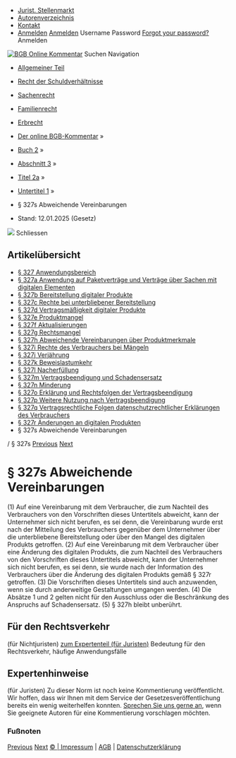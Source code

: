   * [Jurist. Stellenmarkt](https://bgb.kommentar.de/Buch-2/Abschnitt-3/Titel-2a/Untertitel-1/</job-board> "Jurist. Stellenmarkt")
  * [Autorenverzeichnis](https://bgb.kommentar.de/Buch-2/Abschnitt-3/Titel-2a/Untertitel-1/</Autorenverzeichnis> "Autorenverzeichnis")
  * [Kontakt](https://bgb.kommentar.de/Buch-2/Abschnitt-3/Titel-2a/Untertitel-1/</Kontakt>)
  * [Anmelden](https://bgb.kommentar.de/Buch-2/Abschnitt-3/Titel-2a/Untertitel-1/<#login> "show login form") [Anmelden](https://bgb.kommentar.de/Buch-2/Abschnitt-3/Titel-2a/Untertitel-1/<#> "hide login form") Username Password
[Forgot your password?](https://bgb.kommentar.de/Buch-2/Abschnitt-3/Titel-2a/Untertitel-1/</user/forgotpassword>) Anmelden 


[![BGB Online Kommentar](https://bgb.kommentar.de/extension/bgb/design/bgb/images/logo.png)](https://bgb.kommentar.de/Buch-2/Abschnitt-3/Titel-2a/Untertitel-1/</> "BGB Online Kommentar")
Suchen
Navigation
  * [Allgemeiner Teil](https://bgb.kommentar.de/Buch-2/Abschnitt-3/Titel-2a/Untertitel-1/</Buch-1>)
  * [Recht der Schuldverhältnisse](https://bgb.kommentar.de/Buch-2/Abschnitt-3/Titel-2a/Untertitel-1/</Buch-2>)
  * [Sachenrecht](https://bgb.kommentar.de/Buch-2/Abschnitt-3/Titel-2a/Untertitel-1/</Buch-3>)
  * [Familienrecht](https://bgb.kommentar.de/Buch-2/Abschnitt-3/Titel-2a/Untertitel-1/</Buch-4>)
  * [Erbrecht](https://bgb.kommentar.de/Buch-2/Abschnitt-3/Titel-2a/Untertitel-1/</Buch-5>)


  * [Der online BGB-Kommentar](https://bgb.kommentar.de/Buch-2/Abschnitt-3/Titel-2a/Untertitel-1/</>) »
  * [Buch 2](https://bgb.kommentar.de/Buch-2/Abschnitt-3/Titel-2a/Untertitel-1/</Buch-2>) »
  * [Abschnitt 3](https://bgb.kommentar.de/Buch-2/Abschnitt-3/Titel-2a/Untertitel-1/</Buch-2/Abschnitt-3>) »
  * [Titel 2a](https://bgb.kommentar.de/Buch-2/Abschnitt-3/Titel-2a/Untertitel-1/</Buch-2/Abschnitt-3/Titel-2a>) »
  * [Untertitel 1](https://bgb.kommentar.de/Buch-2/Abschnitt-3/Titel-2a/Untertitel-1/</Buch-2/Abschnitt-3/Titel-2a/Untertitel-1>) »
  * § 327s Abweichende Vereinbarungen 
  * Stand: 12.01.2025 (Gesetz) 


![](https://vg01.met.vgwort.de/na/1c9909529ead4f509072c06d9081a7d5)
Schliessen 
## Artikelübersicht
  * [ § 327 Anwendungsbereich ](https://bgb.kommentar.de/Buch-2/Abschnitt-3/Titel-2a/Untertitel-1/</Buch-2/Abschnitt-3/Titel-2a/Untertitel-1/Anwendungsbereich>)
  * [ § 327a Anwendung auf Paketverträge und Verträge über Sachen mit digitalen Elementen ](https://bgb.kommentar.de/Buch-2/Abschnitt-3/Titel-2a/Untertitel-1/</Buch-2/Abschnitt-3/Titel-2a/Untertitel-1/Anwendung-auf-Paketvertraege-und-Vertraege-ueber-Sachen-mit-digitalen-Elementen>)
  * [ § 327b Bereitstellung digitaler Produkte ](https://bgb.kommentar.de/Buch-2/Abschnitt-3/Titel-2a/Untertitel-1/</Buch-2/Abschnitt-3/Titel-2a/Untertitel-1/Bereitstellung-digitaler-Produkte>)
  * [ § 327c Rechte bei unterbliebener Bereitstellung ](https://bgb.kommentar.de/Buch-2/Abschnitt-3/Titel-2a/Untertitel-1/</Buch-2/Abschnitt-3/Titel-2a/Untertitel-1/Rechte-bei-unterbliebener-Bereitstellung>)
  * [ § 327d Vertragsmäßigkeit digitaler Produkte ](https://bgb.kommentar.de/Buch-2/Abschnitt-3/Titel-2a/Untertitel-1/</Buch-2/Abschnitt-3/Titel-2a/Untertitel-1/Vertragsmaessigkeit-digitaler-Produkte>)
  * [ § 327e Produktmangel ](https://bgb.kommentar.de/Buch-2/Abschnitt-3/Titel-2a/Untertitel-1/</Buch-2/Abschnitt-3/Titel-2a/Untertitel-1/Produktmangel>)
  * [ § 327f Aktualisierungen ](https://bgb.kommentar.de/Buch-2/Abschnitt-3/Titel-2a/Untertitel-1/</Buch-2/Abschnitt-3/Titel-2a/Untertitel-1/Aktualisierungen>)
  * [ § 327g Rechtsmangel ](https://bgb.kommentar.de/Buch-2/Abschnitt-3/Titel-2a/Untertitel-1/</Buch-2/Abschnitt-3/Titel-2a/Untertitel-1/Rechtsmangel>)
  * [ § 327h Abweichende Vereinbarungen über Produktmerkmale ](https://bgb.kommentar.de/Buch-2/Abschnitt-3/Titel-2a/Untertitel-1/</Buch-2/Abschnitt-3/Titel-2a/Untertitel-1/Abweichende-Vereinbarungen-ueber-Produktmerkmale>)
  * [ § 327i Rechte des Verbrauchers bei Mängeln ](https://bgb.kommentar.de/Buch-2/Abschnitt-3/Titel-2a/Untertitel-1/</Buch-2/Abschnitt-3/Titel-2a/Untertitel-1/Rechte-des-Verbrauchers-bei-Maengeln>)
  * [ § 327j Verjährung ](https://bgb.kommentar.de/Buch-2/Abschnitt-3/Titel-2a/Untertitel-1/</Buch-2/Abschnitt-3/Titel-2a/Untertitel-1/Verjaehrung>)
  * [ § 327k Beweislastumkehr ](https://bgb.kommentar.de/Buch-2/Abschnitt-3/Titel-2a/Untertitel-1/</Buch-2/Abschnitt-3/Titel-2a/Untertitel-1/Beweislastumkehr>)
  * [ § 327l Nacherfüllung ](https://bgb.kommentar.de/Buch-2/Abschnitt-3/Titel-2a/Untertitel-1/</Buch-2/Abschnitt-3/Titel-2a/Untertitel-1/Nacherfuellung>)
  * [ § 327m Vertragsbeendigung und Schadensersatz ](https://bgb.kommentar.de/Buch-2/Abschnitt-3/Titel-2a/Untertitel-1/</Buch-2/Abschnitt-3/Titel-2a/Untertitel-1/Vertragsbeendigung-und-Schadensersatz>)
  * [ § 327n Minderung ](https://bgb.kommentar.de/Buch-2/Abschnitt-3/Titel-2a/Untertitel-1/</Buch-2/Abschnitt-3/Titel-2a/Untertitel-1/Minderung>)
  * [ § 327o Erklärung und Rechtsfolgen der Vertragsbeendigung ](https://bgb.kommentar.de/Buch-2/Abschnitt-3/Titel-2a/Untertitel-1/</Buch-2/Abschnitt-3/Titel-2a/Untertitel-1/Erklaerung-und-Rechtsfolgen-der-Vertragsbeendigung>)
  * [ § 327p Weitere Nutzung nach Vertragsbeendigung ](https://bgb.kommentar.de/Buch-2/Abschnitt-3/Titel-2a/Untertitel-1/</Buch-2/Abschnitt-3/Titel-2a/Untertitel-1/Weitere-Nutzung-nach-Vertragsbeendigung>)
  * [ § 327q Vertragsrechtliche Folgen datenschutzrechtlicher Erklärungen des Verbrauchers ](https://bgb.kommentar.de/Buch-2/Abschnitt-3/Titel-2a/Untertitel-1/</Buch-2/Abschnitt-3/Titel-2a/Untertitel-1/Vertragsrechtliche-Folgen-datenschutzrechtlicher-Erklaerungen-des-Verbrauchers>)
  * [ § 327r Änderungen an digitalen Produkten ](https://bgb.kommentar.de/Buch-2/Abschnitt-3/Titel-2a/Untertitel-1/</Buch-2/Abschnitt-3/Titel-2a/Untertitel-1/Aenderungen-an-digitalen-Produkten>)
  * § 327s Abweichende Vereinbarungen 


/ § 327s 
[Previous](https://bgb.kommentar.de/Buch-2/Abschnitt-3/Titel-2a/Untertitel-1/</Buch-2/Abschnitt-3/Titel-2a/Untertitel-1/Aenderungen-an-digitalen-Produkten> "§ 327r Änderungen an digitalen Produkten") [Next](https://bgb.kommentar.de/Buch-2/Abschnitt-3/Titel-2a/Untertitel-1/</Buch-2/Abschnitt-3/Titel-2a/Untertitel-2/Anwendungsbereich> "§ 327t Anwendungsbereich")
# § 327s Abweichende Vereinbarungen
(1) Auf eine Vereinbarung mit dem Verbraucher, die zum Nachteil des Verbrauchers von den Vorschriften dieses Untertitels abweicht, kann der Unternehmer sich nicht berufen, es sei denn, die Vereinbarung wurde erst nach der Mitteilung des Verbrauchers gegenüber dem Unternehmer über die unterbliebene Bereitstellung oder über den Mangel des digitalen Produkts getroffen.
(2) Auf eine Vereinbarung mit dem Verbraucher über eine Änderung des digitalen Produkts, die zum Nachteil des Verbrauchers von den Vorschriften dieses Untertitels abweicht, kann der Unternehmer sich nicht berufen, es sei denn, sie wurde nach der Information des Verbrauchers über die Änderung des digitalen Produkts gemäß § 327r getroffen.
(3) Die Vorschriften dieses Untertitels sind auch anzuwenden, wenn sie durch anderweitige Gestaltungen umgangen werden.
(4) Die Absätze 1 und 2 gelten nicht für den Ausschluss oder die Beschränkung des Anspruchs auf Schadensersatz.
(5) § 327h bleibt unberührt.
## Für den Rechtsverkehr 
(für Nichtjuristen)
[zum Expertenteil (für Juristen)](https://bgb.kommentar.de/Buch-2/Abschnitt-3/Titel-2a/Untertitel-1/<#expertenhinweise>)
Bedeutung für den Rechtsverkehr, häufige Anwendungsfälle
## Expertenhinweise
(für Juristen)
Zu dieser Norm ist noch keine Kommentierung veröffentlicht. Wir hoffen, dass wir Ihnen mit dem Service der Gesetzesveröffentlichung bereits ein wenig weiterhelfen konnten. [Sprechen Sie uns gerne an](https://bgb.kommentar.de/Buch-2/Abschnitt-3/Titel-2a/Untertitel-1/</Kontakt>), wenn Sie geeignete Autoren für eine Kommentierung vorschlagen möchten. 
### Fußnoten
[Previous](https://bgb.kommentar.de/Buch-2/Abschnitt-3/Titel-2a/Untertitel-1/</Buch-2/Abschnitt-3/Titel-2a/Untertitel-1/Aenderungen-an-digitalen-Produkten> "§ 327r Änderungen an digitalen Produkten") [Next](https://bgb.kommentar.de/Buch-2/Abschnitt-3/Titel-2a/Untertitel-1/</Buch-2/Abschnitt-3/Titel-2a/Untertitel-2/Anwendungsbereich> "§ 327t Anwendungsbereich")
[© | Impressum](https://bgb.kommentar.de/Buch-2/Abschnitt-3/Titel-2a/Untertitel-1/</Kontakt>) | [AGB](https://bgb.kommentar.de/Buch-2/Abschnitt-3/Titel-2a/Untertitel-1/</AGB>) | [Datenschutzerklärung](https://bgb.kommentar.de/Buch-2/Abschnitt-3/Titel-2a/Untertitel-1/</Datenschutzerklaerung-fuer-Leser>)
